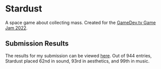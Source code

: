 # Stardust
A space game about collecting mass. Created for the [GameDev.tv Game Jam 2022](https://itch.io/jam/gamedevtv-jam-2022).

## Submission Results
The results for my submission can be viewed [here](https://itch.io/jam/gamedevtv-jam-2022/rate/1553285).
Out of 944 entries, Stardust placed 62nd in sound, 93rd in aesthetics, and 99th in music.

